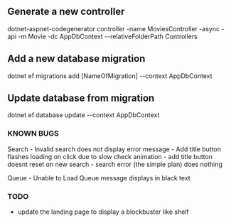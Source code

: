 

## Generate a new controller

dotnet-aspnet-codegenerator controller -name MoviesController -async -api -m Movie -dc AppDbContext --relativeFolderPath Controllers


## Add a new database migration

dotnet ef migrations add [NameOfMigration] --context AppDbContext


## Update database from migration

dotnet ef database update --context AppDbContext


### KNOWN BUGS

Search
    - Invalid search does not display error message
    - Add title button flashes loading on click due to slow check animation
    - add title button doesnt reset on new search
    - search error (the simple plan) does nothing

Queue
    - Unable to Load Queue message displays in black text

### TODO
- update the landing page to display a blockbuster like shelf